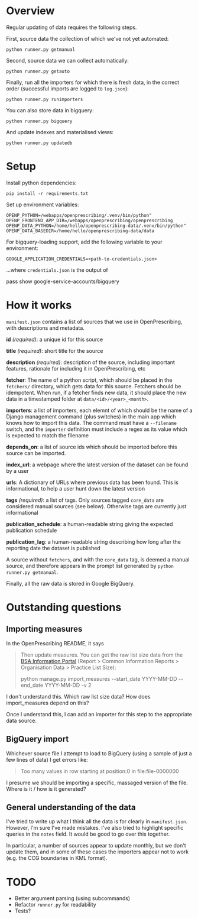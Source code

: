 # Overview

Regular updating of data requires the following steps.

First, source data the collection of which we've not yet automated:

    python runner.py getmanual

Second, source data we can collect automatically:

    python runner.py getauto

Finally, run all the importers for which there is fresh data, in the
correct order (successful imports are logged to `log.json`):

    python runner.py runimporters

You can also store data in bigquery:

    python runner.py bigquery

And update indexes and materialised views:

    python runner.py updatedb

# Setup

Install python dependencies:

    pip install -r requirements.txt

Set up environment variables:

    OPENP_PYTHON=/webapps/openprescribing/.venv/bin/python"
    OPENP_FRONTEND_APP_DIR=/webapps/openprescribing/openprescribing
    OPENP_DATA_PYTHON=/home/hello/openprescribing-data/.venv/bin/python"
    OPENP_DATA_BASEDIR=/home/hello/openprescribing-data/data

For bigquery-loading support, add the following variable to your environment:

    GOOGLE_APPLICATION_CREDENTIALS=<path-to-credentials.json>

...where `credentials.json` is the output of

   pass show google-service-accounts/bigquery



# How it works

`manifest.json` contains a list of sources that we use in
OpenPrescribing, with descriptions and metadata.

**id** *(required)*: a unique id for this source

**title** *(required)*: short title for the source

**description** *(required)*: description of the source, including important features, rationale for including it in OpenPrescribing, etc

**fetcher**: The name of a python script, which should be placed in the `fetchers/` directory, which gets data for this source. Fetchers should be idempotent. When run, if a fetcher finds new data, it should place the new data in a timestamped folder at `data/<id>/<year>_<month>`.

**importers**: a list of importers, each elemnt of which should be the name of a Django management command (plus switches) in the main app which knows how to import this data. The command must have a `--filename` switch, and the `importer` definition must include a regex as its value which is expected to match the filename

**depends_on**: a list of source ids which should be imported before this source can be imported.

**index_url**: a webpage where the latest version of the dataset can be found by a user

**urls**: A dictionary of URLs where previous data has been found. This is informational, to help a user hunt down the latest version

**tags** *(required)*: a list of tags. Only sources tagged `core_data` are considered manual sources (see below). Otherwise tags are currently just informational

**publication_schedule**: a human-readable string giving the expected publication schedule

**publication_lag**: a human-readable string describing how long after the reporting date the dataset is published

A source without `fetchers`, and with the `core_data` tag, is deemed a
manual source, and therefore appears in the prompt list generated by
`python runner.py getmanual`.

Finally, all the raw data is stored in Google BigQuery.

# Outstanding questions

## Importing measures

In the OpenPrescribing README, it says

> Then update measures. You can get the raw list size data from the
> [BSA Information Portal](https://apps.nhsbsa.nhs.uk/infosystems/welcome)
> (Report > Common Information Reports > Organisation Data > Practice
> List Size):
>
>    python manage.py import_measures --start_date YYYY-MM-DD --end_date YYYY-MM-DD -v 2

I don't understand this. Which raw list size data? How does
import_measures depend on this?

Once I understand this, I can add an importer for this step to the
appropriate data source.

## BigQuery import

Whichever source file I attempt to load to BigQuery (using a sample of just a few lines of data) I get errors like:

> Too many values in row starting at position:0 in file:file-0000000

I presume we should be importing a specific, massaged version of the
file. Where is it / how is it generated?

## General understanding of the data

I've tried to write up what I think all the data is for clearly in
`manifest.json`. However, I'm sure I've made mistakes. I've also tried
to highlight specific queries in the `notes` field. It would be good
to go over this together.

In particular, a number of sources appear to update monthly, but we
don't update them, and in some of these cases the importers appear not
to work (e.g. the CCG boundaries in KML format).

# TODO

* Better argument parsing (using subcommands)
* Refactor `runner.py` for readability
* Tests?
